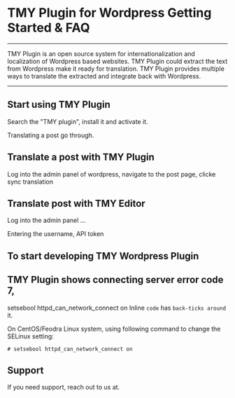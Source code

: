 # TMY Plugin for Wordpress Getting Started & FAQ

----

TMY Plugin is an open source system for internationalization and localization of Wordpress based websites. TMY Plugin could extract the text from Wordpress make it ready for translation. TMY Plugin provides multiple ways to translate the extracted and integrate back with Wordpress.


----

## Start using TMY Plugin 

Search the "TMY plugin", install it and activate it.

Translating a post go through.

## Translate a post with TMY Plugin

Log into the admin panel of wordpress, navigate to the post page, clicke sync translation

## Translate post with TMY Editor

Log into the admin panel ...

Entering the username, API token


## To start developing TMY Wordpress Plugin

## TMY Plugin shows connecting server error code 7, 
setsebool httpd_can_network_connect on
Inline `code` has `back-ticks around` it.

On CentOS/Feodra Linux system, using following command to change the SELinux setting:

```
# setsebool httpd_can_network_connect on
```


## Support

If you need support, reach out to us at. 

